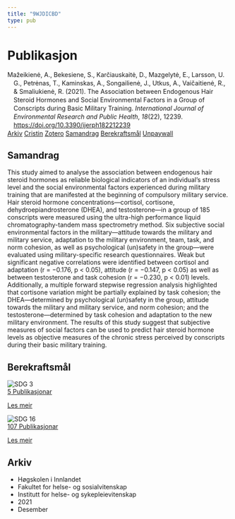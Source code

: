 ```yaml
---
title: "9WJDICBD"
type: pub
---
```

<h1>Publikasjon</h1>
<article id="csl-bib-container-9WJDICBD" class="csl-bib-container">
  <div class="csl-bib-body" style="line-height: 1.35; padding-left: 1em; text-indent:-1em;">
  <div class="csl-entry">Ma&#x17E;eikien&#x117;, A., Bekesiene, S., Kar&#x10D;iauskait&#x117;, D., Mazgelyt&#x117;, E., Larsson, U. G., Petr&#x117;nas, T., Kaminskas, A., Songailien&#x117;, J., Utkus, A., Vai&#x10D;aitien&#x117;, R., &amp; Smaliukien&#x117;, R. (2021). The Association between Endogenous Hair Steroid Hormones and Social Environmental Factors in a Group of Conscripts during Basic Military Training. <i>International Journal of Environmental Research and Public Health</i>, <i>18</i>(22), 12239. <a href="https://doi.org/10.3390/ijerph182212239">https://doi.org/10.3390/ijerph182212239</a></div>
</div>
  <div class="csl-bib-buttons">
    <a href="#taxonomy-article-9WJDICBD" class="csl-bib-button">Arkiv</a>
    <a href="https://app.cristin.no/results/show.jsf?id=1963708" alt="Cristin URL" class="csl-bib-button">Cristin</a>
    <a href="http://zotero.org/groups/5402882/items/9WJDICBD" alt="Zotero URL" class="csl-bib-button">Zotero</a>
    <a href="#abstract-article-9WJDICBD" class="csl-bib-button">Samandrag</a>
    <a href="#sdg-article-9WJDICBD" class="csl-bib-button">Berekraftsmål</a>
    <a href="https://www.mdpi.com/1660-4601/18/22/12239/pdf?version=1637574583" class="csl-bib-button">Unpaywall</a>
  </div>
  <div id="csl-bib-meta-container-9WJDICBD"></div>
</article>
<div id="csl-bib-meta-9WJDICBD" class="csl-bib-meta">
  <article id="abstract-article-9WJDICBD" class="abstract-article">
    <h1>Samandrag</h1>
    This study aimed to analyse the association between endogenous hair steroid hormones as reliable biological indicators of an individual’s stress level and the social environmental factors experienced during military training that are manifested at the beginning of compulsory military service. Hair steroid hormone concentrations—cortisol, cortisone, dehydroepiandrosterone (DHEA), and testosterone—in a group of 185 conscripts were measured using the ultra-high performance liquid chromatography-tandem mass spectrometry method. Six subjective social environmental factors in the military—attitude towards the military and military service, adaptation to the military environment, team, task, and norm cohesion, as well as psychological (un)safety in the group—were evaluated using military-specific research questionnaires. Weak but significant negative correlations were identified between cortisol and adaptation (r = −0.176, p &lt; 0.05), attitude (r = −0.147, p &lt; 0.05) as well as between testosterone and task cohesion (r = −0.230, p &lt; 0.01) levels. Additionally, a multiple forward stepwise regression analysis highlighted that cortisone variation might be partially explained by task cohesion; the DHEA—determined by psychological (un)safety in the group, attitude towards the military and military service, and norm cohesion; and the testosterone—determined by task cohesion and adaptation to the new military environment. The results of this study suggest that subjective measures of social factors can be used to predict hair steroid hormone levels as objective measures of the chronic stress perceived by conscripts during their basic military training.
  </article>
  <article id="sdg-article-9WJDICBD" class="sdg-article">
    <h1>Berekraftsmål</h1>
    <div class="sdg-container"><div id="sdg3" class="sdg"> <img src="{{< params subfolder >}}images/sdg/sdg03_no.png" class="image" alt="SDG 3"> <div class="sdg-overlay"> <a href="{{< params subfolder >}}no/archive/?sdg=3#archive" class="sdg-publication-count"><span>5</span> Publikasjonar</a> <p><a href="NA" class="sdg-read-more">Les meir</a></p> </div> </div> <div id="sdg16" class="sdg"> <img src="{{< params subfolder >}}images/sdg/sdg16_no.png" class="image" alt="SDG 16"> <div class="sdg-overlay"> <a href="{{< params subfolder >}}no/archive/?sdg=16#archive" class="sdg-publication-count"><span>107</span> Publikasjonar</a> <p><a href="NA" class="sdg-read-more">Les meir</a></p> </div> </div></div>
  </article>
  <article id="taxonomy-article-9WJDICBD" class="taxonomy-article">
    <h1>Arkiv</h1>
    <ul>
      <li>Høgskolen i Innlandet</li>
      <li>Fakultet for helse- og sosialvitenskap</li>
      <li>Institutt for helse- og sykepleievitenskap</li>
      <li>2021</li>
      <li>Desember</li>
    </ul>
  </article>
</div>
